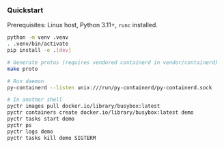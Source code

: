 ### Quickstart

Prerequisites: Linux host, Python 3.11+, `runc` installed.

```bash
python -m venv .venv
. .venv/bin/activate
pip install -e .[dev]

# Generate protos (requires vendored containerd in vendor/containerd)
make proto

# Run daemon
py-containerd --listen unix:///run/py-containerd/py-containerd.sock

# In another shell
pyctr images pull docker.io/library/busybox:latest
pyctr containers create docker.io/library/busybox:latest demo
pyctr tasks start demo
pyctr ps
pyctr logs demo
pyctr tasks kill demo SIGTERM
```

